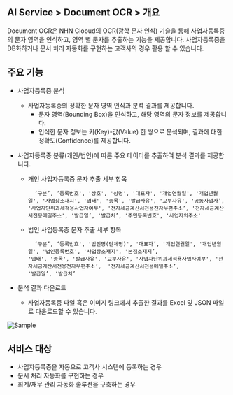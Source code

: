 ## AI Service > Document OCR > 개요

Document OCR은 NHN Clooud의 OCR(광학 문자 인식) 기술을 통해 사업자등록증의 문자 영역을 인식하고, 영역 별 문자를 추출하는 기능을 제공합니다.
사업자등록증을 DB화하거나 문서 처리 자동화를 구현하는 고객사의 경우 활용 할 수 있습니다.

## 주요 기능

* 사업자등록증 분석
	* 사업자등록증의 정확한 문자 영역 인식과 분석 결과를 제공합니다. 
        * 문자 영역(Bounding Box)을 인식하고, 해당 영역의 문자 정보를 제공합니다.
        * 인식한 문자 정보는 키(Key)-값(Value) 한 쌍으로 분석되며, 결과에 대한 정확도(Confidence)를 제공합니다.   
		
* 사업자등록증 분류(개인/법인)에 따른 주요 데이터를 추출하여 분석 결과를 제공합니다.         

	* 개인 사업자등록증 문자 추출 세부 항목
	    ```
          ‘구분’, ‘등록번호', '상호', '성명', '대표자', '개업연월일', '개업년월일', '사업장소재지', '업태', '종목', '발급사유', '교부사유', '공동사업자’,
        '사업자단위과세적용사업자여부', '전자세금계산서전용전자우편주소’, '전자세금계산서전용메일주소', '발급일’, '발급처’, '주민등록번호', '사업자의주소'
        ```
    * 법인 사업등록증 문자 추출 세부 항목
        ```
          ‘구분’, ‘등록번호', '법인명(단체명)', '대표자’, '개업연월일', '개업년월일', '법인등록번호', '사업장소재지', '본점소재지’, 
        '업태', '종목', '발급사유', '교부사유', '사업자단위과세적용사업자여부', '전자세금계산서전용전자우편주소’,  '전자세금계산서전용메일주소’, 
        '발급일’, '발급처’
        ```
* 분석 결과 다운로드 
	* 사업자등록증 파일 혹은 이미지 링크에서 추출한 결과를 Excel 및 JSON 파일로 다운로드할 수 있습니다.
	
![Sample](http://static.toastoven.net/prod_document_ocr/business_sample.png)

## 서비스 대상
* 사업자등록증을 자동으로 고객사 시스템에 등록하는 경우
* 문서 처리 자동화를 구현하는 경우
* 회계/재무 관리 자동화 솔루션을 구축하는 경우